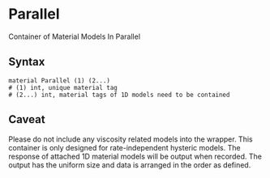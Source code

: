 # Parallel

Container of Material Models In Parallel

## Syntax

```
material Parallel (1) (2...)
# (1) int, unique material tag
# (2...) int, material tags of 1D models need to be contained
```

## Caveat

Please do not include any viscosity related models into the wrapper. This container is only designed for
rate-independent hysteric models. The response of attached 1D material models will be output when recorded. The output
has the uniform size and data is arranged in the order as defined.
